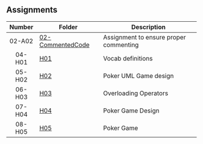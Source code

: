 
## Assignments

| Number | Folder | Description |
| :----: | ------ | ----------- |
| 02-A02|  [02-CommentedCode](https://github.com/duland94/2143-OOP-dunusinghe/blob/master/Assignments/02-CommentedCode/main.cpp)|   Assignment to ensure proper commenting | 
| 04-H01|  [H01](https://github.com/duland94/2143-OOP-dunusinghe/tree/master/Assignments/H01)|  Vocab definitions  | 
| 05-H02|  [H02](https://github.com/duland94/2143-OOP-dunusinghe/tree/master/Assignments/H02)| Poker UML Game design  |    
| 06-H03|  [H03](https://github.com/duland94/2143-OOP-dunusinghe/tree/master/Assignments/H03)| Overloading Operators |
| 07-H04|  [H04](https://github.com/duland94/2143-OOP-dunusinghe/tree/master/Assignments/H04)| Poker Game Design| 
| 08-H05|  [H05](https://github.com/duland94/2143-OOP-dunusinghe/tree/master/Assignments/H05)| Poker Game |                         | 09-H06|  [P01](https://github.com/duland94/2143-OOP-dunusinghe/tree/master/Assignments/P01)| War Game |                                                       
